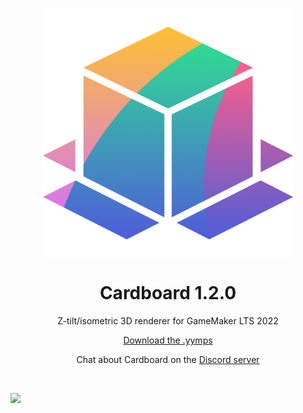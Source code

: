 <p align="center"><img src="https://raw.githubusercontent.com/JujuAdams/Cardboard/master/LOGO.png" style="display:block; margin:auto; width:400px"></p>

<h1 align="center">Cardboard 1.2.0</h1>

<p align="center">Z-tilt/isometric 3D renderer for GameMaker LTS 2022</p>

<p align="center"><a href="https://github.com/JujuAdams/Cardboard/releases/">Download the .yymps</a></p>

<p align="center">Chat about Cardboard on the <a href="https://discord.gg/djcxkRNW6r">Discord server</a></p>

&nbsp;

<p align="center"><img src="./images/example.gif" style="display:block; margin:auto"></p>

